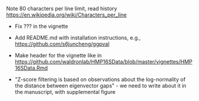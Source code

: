 Note 80 characters per line limit, read history https://en.wikipedia.org/wiki/Characters_per_line

- Fix ??? in the vignette

- Add README.md with installation instructions, e.g., https://github.com/s6juncheng/ggpval

- Make header for the vignette like in https://github.com/waldronlab/HMP16SData/blob/master/vignettes/HMP16SData.Rmd

- "Z-score filtering is based on observations about the log-normality of the distance between eigenvector gaps" - we need to write about it in the manuscript, with supplemental figure
